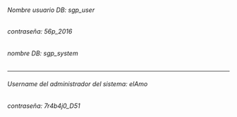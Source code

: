 ###### Nombre usuario DB: sgp_user
###### contraseña: 56p_2016
###### nombre DB: sgp_system

***

###### Username del administrador del sistema: elAmo
###### contraseña: 7r4b4j0_D51

